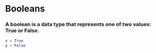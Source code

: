 # Booleans

### A boolean is a data type that represents one of two values: True or False.

```py
x = True
y = False
```
